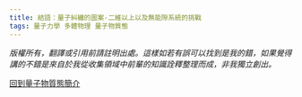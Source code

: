```yaml
---
title: 結語：量子糾纏的圖案-二維以上以及無能隙系統的挑戰
tags: 量子力學 多體物理 量子物質態
---
```



*版權所有，翻譯或引用前請註明出處。這樣如若有誤可以找到是我的錯，如果覺得講的不錯是來自於我從收集領域中前輩的知識詮釋整理而成，非我獨立創出。*


[回到量子物質態簡介](../27/quantum_matter_0.html)

